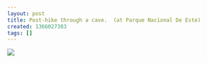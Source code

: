 ```yaml
---
layout: post
title: Post-hike through a cave.  (at Parque Nacional De Este)
created: 1366027383
tags: []
---
```

![](http://25.media.tumblr.com/3c288a5fa59ff2a68bb08ac893ad374a/tumblr_mlaph3RNk41rsr8w3o1_500.jpg)


